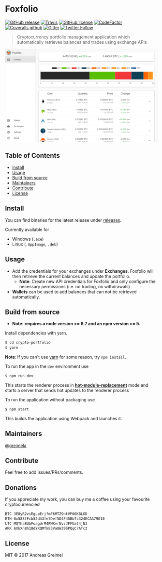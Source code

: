 # Foxfolio

[![GitHub release](https://img.shields.io/github/release/foxfolio/foxfolio-desktop/all.svg?style=flat-square)](https://github.com/foxfolio/foxfolio-desktop/releases)
[![Travis](https://img.shields.io/travis/foxfolio/foxfolio-desktop/master.svg?style=flat-square)](https://travis-ci.org/foxfolio/foxfolio-desktop)
[![GitHub license](https://img.shields.io/badge/License-MIT-blue.svg?style=flat-square)](https://github.com/foxfolio/foxfolio-desktop)
[![CodeFactor](https://www.codefactor.io/repository/github/foxfolio/foxfolio-desktop/badge)](https://www.codefactor.io/repository/github/foxfolio/foxfolio-desktop)
[![Coveralls github](https://img.shields.io/coveralls/github/foxfolio/foxfolio-desktop.svg?style=flat-square)](https://coveralls.io/github/foxfolio/foxfolio-desktop)
[![Gitter](https://img.shields.io/gitter/room/foxfolio/foxfolio-desktop.js.svg?style=flat-square)](https://gitter.im/foxfolio-desktop/Lobby?utm_source=share-link&utm_medium=link&utm_campaign=share-link)
[![Twitter Follow](https://img.shields.io/twitter/follow/foxfol_io.svg?label=Follow%20Foxfolio&style=flat-square)](https://twitter.com/foxfol_io)

> Cryptocurrency portfolio management application which automatically retrieves balances and trades using exchange APIs

![Foxfolio screenshot](resources/screenshots/foxfolio.png?raw=true)

## Table of Contents

- [Install](#install)
- [Usage](#usage)
- [Build from source](#build-from-source)
- [Maintainers](#maintainers)
- [Contribute](#contribute)
- [License](#license)


## Install

You can find binaries for the latest release under [releases](https://github.com/foxfolio/foxfolio-desktop/releases).

Currently available for
- Windows (`.exe`)
- Linux (`.AppImage`, `.deb`)

## Usage

- Add the credentials for your exchanges under **Exchanges**. 
Foxfolio will then retrieve the current balances and update the portfolio.
  - **Note**: Create new API credentials for Foxfolio and only configure the necessary permissions (i.e. no trading, no withdrawals)
- **Wallets** can be used to add balances that can not be retrieved automatically.


## Build from source

* **Note: requires a node version >= 8.7 and an npm version >= 5.**

Install dependencies with yarn.

```bash
$ cd crypto-portfolio
$ yarn
```
**Note**: If you can't use [yarn](https://github.com/yarnpkg/yarn) for some reason, try `npm install`.

To run the app in the `dev` environment use

```bash
$ npm run dev
```

This starts the renderer process in [**hot-module-replacement**](https://webpack.js.org/guides/hmr-react/) mode and starts a server that sends hot updates to the renderer process

To run the application without packaging use

```bash
$ npm start
```

This builds the application using Webpack and launches it.

## Maintainers

[@greimela](https://github.com/greimela)

## Contribute
Feel free to add issues/PRs/comments.

## Donations
If you appreciate my work, you can buy me a coffee using your favourite cryptocurrencies! 

```
BTC 3E8yR2viEgLpErjfmFkMTZ9ntVP66KBLGD
ETH 0x588fFcb52d43fe7Def5D4F45Bb7c324ECAA79010
LTC MQTha8UbFoagdrM4RWKvrNvzJFFUat4jN3
ARK AXkXn8h18dYKQMfkE3Va8WJ9SPQqCrATc3
```
## License

MIT © 2017 Andreas Greimel

